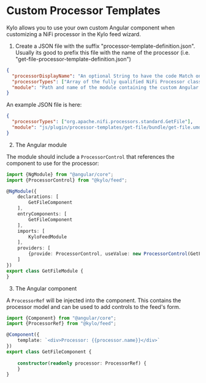 Custom Processor Templates
==========================

Kylo allows you to use your own custom Angular component when customizing a NiFi processor in the Kylo feed wizard.

1. Create a JSON file with the suffix "processor-template-definition.json".  Usually its good to prefix this file with the name of the processor (i.e. "get-file-processor-template-definition.json")

```json
{
  "processorDisplayName": "An optional String to have the code Match on the processorType and the label of the processor.  If Null or not set it will just use the processorType to match when rendering the template",
  "processorTypes": ["Array of the fully qualified NiFi Processor class name(s)"],
  "module": "Path and name of the module containing the custom Angular component"
}
```

An example JSON file is here:

```json
{
  "processorTypes": ["org.apache.nifi.processors.standard.GetFile"],
  "module": "js/plugin/processor-templates/get-file/bundle/get-file.umd.min"
}
```

2. The Angular module

The module should include a `ProcessorControl` that references the component to use for the processor:

```typescript
import {NgModule} from "@angular/core";
import {ProcessorControl} from "@kylo/feed";

@NgModule({
    declarations: [
        GetFileComponent
    ],
    entryComponents: [
        GetFileComponent
    ],
    imports: [
        KyloFeedModule
    ],
    providers: [
        {provide: ProcessorControl, useValue: new ProcessorControl(GetFileComponent), multi: true}
    ]
})
export class GetFileModule {
}

```

3. The Angular component

A `ProcessorRef` will be injected into the component. This contains the processor model and can be used to add controls to the feed's form.

```typescript
import {Component} from "@angular/core";
import {ProcessorRef} from "@kylo/feed";

@Component({
    template: `<div>Processor: {{processor.name}}</div>`
})
export class GetFileComponent {
    
    constructor(readonly processor: ProcessorRef) {
    }
}
```
